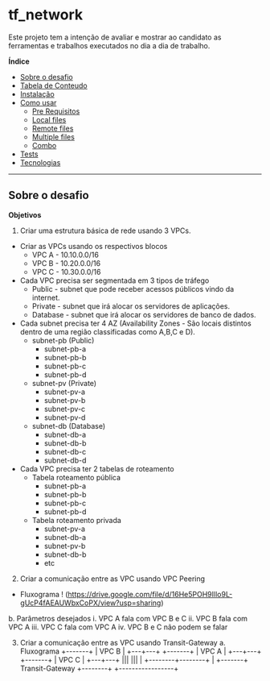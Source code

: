 # tf_network

Este projeto tem a intenção de avaliar e mostrar ao candidato as ferramentas e trabalhos executados no dia a dia de trabalho.

**Índice**
   * [Sobre o desafio](#Sobre-o-desafio)
   * [Tabela de Conteudo](#tabela-de-conteudo)
   * [Instalação](#instalacao)
   * [Como usar](#como-usar)
      * [Pre Requisitos](#pre-requisitos)
      * [Local files](#local-files)
      * [Remote files](#remote-files)
      * [Multiple files](#multiple-files)
      * [Combo](#combo)
   * [Tests](#testes)
   * [Tecnologias](#tecnologias)

***

## Sobre o desafio

**Objetivos**
1. Criar uma estrutura básica de rede usando 3 VPCs.
  * Criar as VPCs usando os respectivos blocos
    * VPC A - 10.10.0.0/16
    * VPC B - 10.20.0.0/16
    * VPC C - 10.30.0.0/16
  * Cada VPC precisa ser segmentada em 3 tipos de tráfego
    * Public - subnet que pode receber acessos públicos vindo da internet.
    * Private - subnet que irá alocar os servidores de aplicações.
    * Database - subnet que irá alocar os servidores de banco de dados.
  * Cada subnet precisa ter 4 AZ (Availability Zones - São locais distintos dentro de uma região classificadas como A,B,C e D).
    * subnet-pb (Public) 
      * subnet-pb-a 
      * subnet-pb-b 
      * subnet-pb-c
      * subnet-pb-d
    * subnet-pv (Private) 
      * subnet-pv-a 
      * subnet-pv-b 
      * subnet-pv-c 
      * subnet-pv-d
    * subnet-db (Database) 
      * subnet-db-a 
      * subnet-db-b 
      * subnet-db-c 
      * subnet-db-d
  * Cada VPC precisa ter 2 tabelas de roteamento
    * Tabela roteamento pública
      * subnet-pb-a 
      * subnet-pb-b 
      * subnet-pb-c 
      * subnet-pb-d
    * Tabela roteamento privada 
      * subnet-pv-a
      * subnet-db-a 
      * subnet-pv-b 
      * subnet-db-b 
      * etc
      
2. Criar a comunicação entre as VPC usando VPC Peering
  * Fluxograma
    ! (https://drive.google.com/file/d/16He5POH9Illo9L-gUcP4fAEAUWbxCoPX/view?usp=sharing)
    
  b. Parâmetros desejados
    i. VPC A fala com VPC B e C
   ii. VPC B fala com VPC A
  iii. VPC C fala com VPC A
   iv. VPC B e C não podem se falar

3. Criar a comunicação entre as VPC usando Transit-Gateway
a. Fluxograma
+-------+ | VPC B | +---+---+
+-------+ | VPC A | +---+---+
+-------+ | VPC C | +---+---+
||| ||| | +--------+--------+ | +-------+ Transit-Gateway +--------+
+-----------------+



      
